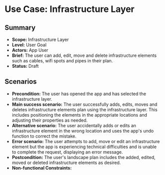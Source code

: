 # Use Case: Infrastructure Layer

## Summary

- **Scope:** Infrastructure Layer
- **Level:** User Goal
- **Actors:** App User
- **Brief:** The user can add, edit, move and delete infrastructure elements such as cables, wifi spots and pipes in their plan.
- **Status:** Draft

## Scenarios

- **Precondition:**
  The user has opened the app and has selected the infrastructure layer.
- **Main success scenario:**
  The user successfully adds, edits, moves and deletes infrastructure elements plan using the infrastructure layer.
  This includes positioning the elements in the appropriate locations and adjusting their properties as needed.
- **Alternative scenario:**
  The user accidentally adds or edits an infrastructure element in the wrong location and uses the app's undo function to correct the mistake.
- **Error scenario:**
  The user attempts to add, move or edit an infrastructure element but the app is experiencing technical difficulties and is unable to complete the request, displaying an error message.
- **Postcondition:**
  The user's landscape plan includes the added, edited, moved or deleted infrastructure elements as desired.
- **Non-functional Constraints:**
